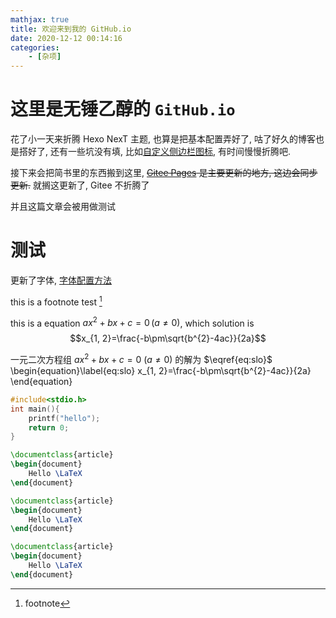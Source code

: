 ```yaml
---
mathjax: true
title: 欢迎来到我的 GitHub.io
date: 2020-12-12 00:14:16
categories: 
    - [杂项]
---
```

# 这里是无锤乙醇的 `GitHub.io`
花了小一天来折腾 Hexo NexT 主题, 也算是把基本配置弄好了, 咕了好久的博客也是搭好了, 还有一些坑没有填, 比如[自定义侧边栏图标](https://blog.dlzhang.com/posts/32/), 有时间慢慢折腾吧. 

接下来会把简书里的东西搬到这里, ~~[Gitee Pages](https://syvshc.gitee.io) 是主要更新的地方, 这边会同步更新.~~
就搁这更新了, Gitee 不折腾了

并且这篇文章会被用做测试

<!--more-->

# 测试

更新了字体, [字体配置方法](https://leay.net/2020/02/14/hexo-next-font/)

this is a footnote test [^1]

[^1]: footnote

this is a equation $ax^{2}+bx+c=0\,(a\ne 0)$, which solution is 
$$x_{1, 2}=\frac{-b\pm\sqrt{b^{2}-4ac}}{2a}$$ 

一元二次方程组 $ax^{2}+bx+c=0\ (a \ne 0)$ 的解为 $\eqref{eq:slo}$  
\begin{equation}\label{eq:slo}
    x_{1, 2}=\frac{-b\pm\sqrt{b^{2}-4ac}}{2a}
\end{equation}

```C
#include<stdio.h>
int main(){
    printf("hello");
    return 0;
}
```

```tex
\documentclass{article}
\begin{document}
    Hello \LaTeX
\end{document}
```

```tex
\documentclass{article}
\begin{document}
    Hello \LaTeX
\end{document}
```

```tex
\documentclass{article}
\begin{document}
    Hello \LaTeX
\end{document}
```